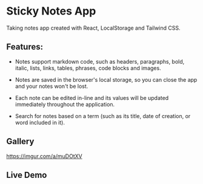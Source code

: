 # Sticky Notes App
Taking notes app created with React, LocalStorage and Tailwind CSS. 

## Features: 
- Notes support markdown code, such as headers, paragraphs, bold, italic, lists, links, tables, phrases, code blocks and images.

- Notes are saved in the browser's local storage, so you can close the app and your notes won't be lost.

- Each note can be edited in-line and its values will be updated immediately throughout the application.

- Search for notes based on a term (such as its title, date of creation, or word included in it).


## Gallery
https://imgur.com/a/muDOtXV

## Live Demo

